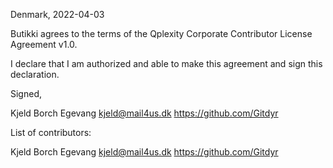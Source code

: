 Denmark, 2022-04-03

Butikki agrees to the terms of the Qplexity Corporate Contributor License
Agreement v1.0.

I declare that I am authorized and able to make this agreement and sign this
declaration.

Signed,

Kjeld Borch Egevang kjeld@mail4us.dk https://github.com/Gitdyr

List of contributors:

Kjeld Borch Egevang kjeld@mail4us.dk https://github.com/Gitdyr
